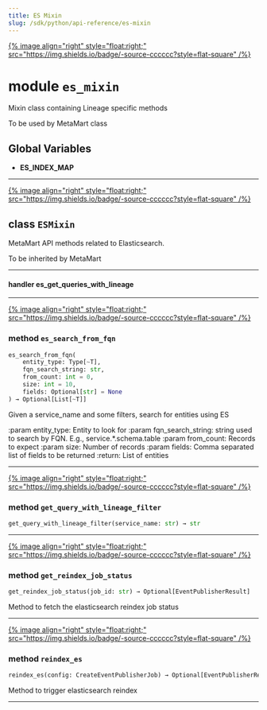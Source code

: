 ```yaml
---
title: ES Mixin
slug: /sdk/python/api-reference/es-mixin
---
```




[{% image align="right" style="float:right;" src="https://img.shields.io/badge/-source-cccccc?style=flat-square" /%}](https://github.com/meta-mart/MetaMart/tree/main/ingestion/src/metadata/ingestion/ometa/mixins/es_mixin.py#L0")

# module `es_mixin`
Mixin class containing Lineage specific methods 

To be used by MetaMart class 

**Global Variables**
---------------
- **ES_INDEX_MAP**


---

[{% image align="right" style="float:right;" src="https://img.shields.io/badge/-source-cccccc?style=flat-square" /%}](https://github.com/meta-mart/MetaMart/tree/main/ingestion/src/metadata/ingestion/ometa/mixins/es_mixin.py#L38")

## class `ESMixin`
MetaMart API methods related to Elasticsearch. 

To be inherited by MetaMart 



---

#### handler es_get_queries_with_lineage


---

[{% image align="right" style="float:right;" src="https://img.shields.io/badge/-source-cccccc?style=flat-square" /%}](https://github.com/meta-mart/MetaMart/tree/main/ingestion/src/metadata/ingestion/ometa/mixins/es_mixin.py#L82")

### method `es_search_from_fqn`

```python
es_search_from_fqn(
    entity_type: Type[~T],
    fqn_search_string: str,
    from_count: int = 0,
    size: int = 10,
    fields: Optional[str] = None
) → Optional[List[~T]]
```

Given a service_name and some filters, search for entities using ES 

:param entity_type: Entity to look for :param fqn_search_string: string used to search by FQN. E.g., service.*.schema.table :param from_count: Records to expect :param size: Number of records :param fields: Comma separated list of fields to be returned :return: List of entities 

---

[{% image align="right" style="float:right;" src="https://img.shields.io/badge/-source-cccccc?style=flat-square" /%}](https://github.com/meta-mart/MetaMart/tree/main/ingestion/src/metadata/ingestion/ometa/mixins/es_mixin.py#L151")

### method `get_query_with_lineage_filter`

```python
get_query_with_lineage_filter(service_name: str) → str
```





---

[{% image align="right" style="float:right;" src="https://img.shields.io/badge/-source-cccccc?style=flat-square" /%}](https://github.com/meta-mart/MetaMart/tree/main/ingestion/src/metadata/ingestion/ometa/mixins/es_mixin.py#L139")

### method `get_reindex_job_status`

```python
get_reindex_job_status(job_id: str) → Optional[EventPublisherResult]
```

Method to fetch the elasticsearch reindex job status 

---

[{% image align="right" style="float:right;" src="https://img.shields.io/badge/-source-cccccc?style=flat-square" /%}](https://github.com/meta-mart/MetaMart/tree/main/ingestion/src/metadata/ingestion/ometa/mixins/es_mixin.py#L124")

### method `reindex_es`

```python
reindex_es(config: CreateEventPublisherJob) → Optional[EventPublisherResult]
```

Method to trigger elasticsearch reindex 




---


